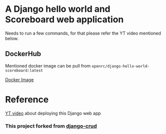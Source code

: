 # A Django hello world and Scoreboard web application

Needs to run a few commands, for that please refer the YT video mentioned below. 

## DockerHub
Mentioned docker image can be pull from `openrc/django-hello-world-scoreboard:latest`


[Docker Image](https://hub.docker.com/repository/docker/openrc/django-hello-world-scoreboard/general)


# Reference
[YT video](https://www.youtube.com/watch?v=8K52HRoA4Sc) about deploying this Django web app

### This project forked from [django-crud](https://github.com/tonyflo/django-crud.git)





